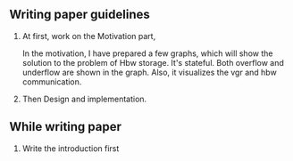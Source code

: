 ## Writing paper guidelines
1. At first, work on the Motivation part,
    
    In the motivation, I have prepared a few graphs, which will show the solution to the problem of Hbw storage. It's stateful.
    Both overflow and underflow are shown in the graph. Also, it visualizes the vgr and hbw communication.

3. Then Design and implementation.


## While writing paper
1. Write the introduction first

